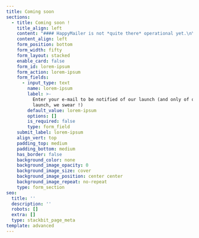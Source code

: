 ```yaml
---
title: Coming soon
sections:
  - title: Coming soon !
    title_align: left
    content: "#### HappyMailer is not *quite there* operational yet.\n\nDon't miss out on the grand opening !\nEnter your mail below to be notified of the future of mailing \U0001F680\n"
    content_align: left
    form_position: bottom
    form_width: fifty
    form_layout: stacked
    enable_card: false
    form_id: lorem-ipsum
    form_action: lorem-ipsum
    form_fields:
      - input_type: text
        name: lorem-ipsum
        label: >-
          Enter your e-mail to be notified of our launch (and only of our
          launch, we swear !)
        default_value: lorem-ipsum
        options: []
        is_required: false
        type: form_field
    submit_label: lorem-ipsum
    align_vert: top
    padding_top: medium
    padding_bottom: medium
    has_border: false
    background_color: none
    background_image_opacity: 0
    background_image_size: cover
    background_image_position: center center
    background_image_repeat: no-repeat
    type: form_section
seo:
  title: ''
  description: ''
  robots: []
  extra: []
  type: stackbit_page_meta
template: advanced
---
```

